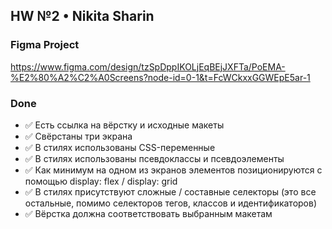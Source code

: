 ## HW №2 • Nikita Sharin

### Figma Project
https://www.figma.com/design/tzSpDppIKOLjEqBEjJXFTa/PoEMA-%E2%80%A2%C2%A0Screens?node-id=0-1&t=FcWCkxxGGWEpE5ar-1

### Done
- ✅ Есть ссылка на вёрстку и исходные макеты
- ✅ Свёрстаны три экрана
- ✅ В стилях использованы CSS-переменные
- ✅ В стилях использованы псевдоклассы и псевдоэлементы
- ✅ Как минимум на одном из экранов элементов позиционируются с помощью display: flex / display: grid
- ✅ В стилях присутствуют сложные / составные селекторы (это все остальные, помимо селекторов тегов, классов и идентификаторов)
- ✅ Вёрстка должна соответствовать выбранным макетам
